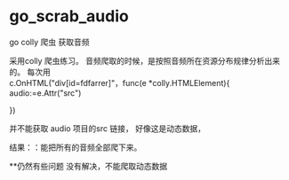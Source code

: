 # go_scrab_audio
go  colly 爬虫     获取音频


采用colly
爬虫练习。
音频爬取的时候，是按照音频所在资源分布规律分析出来的。
每次用  
c.OnHTML("div[id=fdfarrer]"，func(e *colly.HTMLElement){
  audio:=e.Attr("src")
  
})


并不能获取 audio 项目的src  链接， 
好像这是动态数据，

结果：：能把所有的音频全部爬下来。



**仍然有些问题 没有解决，不能爬取动态数据
